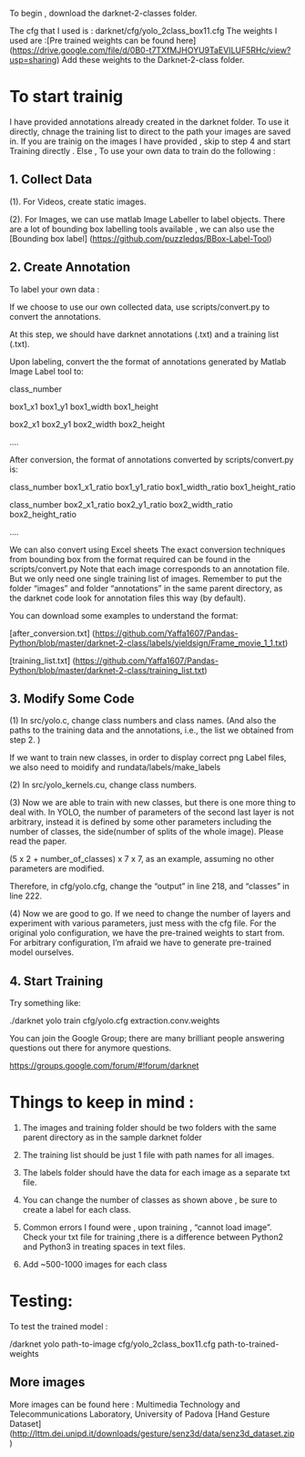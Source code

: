 To begin , download the darknet-2-classes folder. 

The cfg that I used is : darknet/cfg/yolo_2class_box11.cfg
The weights I used are :[Pre trained weights can be found here] (https://drive.google.com/file/d/0B0-t7TXfMJHOYU9TaEVILUF5RHc/view?usp=sharing)
Add these weights to the Darknet-2-class folder. 
 

# To start trainig 

I have provided annotations already created in the darknet folder. To use it directly,  chnage the training list to direct to the path your images are saved in.  If you are trainig on the images I have provided , skip to step 4 and start Training directly .
Else , To use your own data to train do the following :

## 1. Collect Data 

(1). For Videos, create static images.

(2). For Images, we can use matlab Image Labeller to label objects. There are a lot of bounding box labelling tools available , we can also use the [Bounding box label] (https://github.com/puzzledqs/BBox-Label-Tool)

## 2. Create Annotation 
 
To label your own data : 

 If we choose to use our own collected data, use scripts/convert.py to convert the annotations.

At this step, we should have darknet annotations (.txt) and a training list (.txt).

Upon labeling, convert the the format of annotations generated by Matlab Image Label tool  to:

 class_number

 box1_x1 box1_y1 box1_width box1_height

 box2_x1 box2_y1 box2_width box2_height

….


 After conversion, the format of annotations converted by scripts/convert.py is:

 class_number box1_x1_ratio box1_y1_ratio box1_width_ratio box1_height_ratio

 class_number box2_x1_ratio box2_y1_ratio box2_width_ratio box2_height_ratio

  ….

We can also convert using Excel sheets
 The exact conversion techniques from bounding box from the format required can be found in the scripts/convert.py
 Note that each image corresponds to an annotation file. But we only need one single training list of images. Remember to put the folder  “images” and folder “annotations” in the same parent directory, as the darknet code look for annotation files this way (by default).

You can download some examples to understand the format:

[after_conversion.txt] (https://github.com/Yaffa1607/Pandas-Python/blob/master/darknet-2-class/labels/yieldsign/Frame_movie_1_1.txt)

[training_list.txt] (https://github.com/Yaffa1607/Pandas-Python/blob/master/darknet-2-class/training_list.txt)



## 3. Modify Some Code

(1) In src/yolo.c, change class numbers and class names. (And also the paths to the training data and the annotations, i.e., the list we obtained from step 2. )

If we want to train new classes, in order to display correct png Label files, we also need to moidify and rundata/labels/make_labels

(2) In src/yolo_kernels.cu, change class numbers.

(3) Now we are able to train with new classes, but there is one more thing to deal with. In YOLO, the number of parameters of the second last layer is not arbitrary, instead it is defined by some other parameters including the number of classes, the side(number of splits of the whole image). Please read the paper.

(5 x 2 + number_of_classes) x 7 x 7, as an example, assuming no other parameters are modified.

Therefore, in cfg/yolo.cfg, change the “output” in line 218, and “classes” in line 222.

(4) Now we are good to go. If we need to change the number of layers and experiment with various parameters, just mess with the cfg file. For the original yolo configuration, we have the pre-trained weights to start from. For arbitrary configuration, I’m afraid we have to generate pre-trained model ourselves.


## 4. Start Training

Try something like:

./darknet yolo train cfg/yolo.cfg extraction.conv.weights

You can join the  Google Group; there are many brilliant people answering questions out there for anymore questions. 

https://groups.google.com/forum/#!forum/darknet



# Things to keep in mind : 

1. The images and training folder should be two folders with the same parent directory as in the sample darknet folder

2. The training list should be just 1 file with  path names for all images. 

3. The labels folder should have the data for each image as a separate txt file. 

4. You can change the number of  classes as shown above , be sure to create a label for each class. 

5. Common errors I found were , upon training , “cannot load image”. Check your txt file for training ,there is a difference between Python2 and Python3 in treating spaces in text files.

6. Add ~500-1000 images for each class


# Testing: 
To test the trained model :


/darknet yolo path-to-image  cfg/yolo_2class_box11.cfg  path-to-trained-weights 





## More images
More images can be found here : Multimedia Technology and Telecommunications Laboratory, University of Padova
[Hand Gesture Dataset] (http://lttm.dei.unipd.it/downloads/gesture/senz3d/data/senz3d_dataset.zip)

